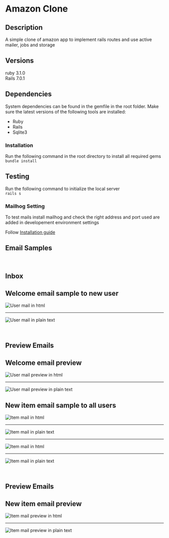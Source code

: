 # Amazon Clone

## Description

A simple clone of amazon app to implement rails routes and use active mailer, jobs and storage

## Versions

ruby 3.1.0<br>
Rails 7.0.1

## Dependencies

System dependencies can be found in the gemfile in the root folder. Make sure the latest versions of the following tools are installed:

- Ruby
- Rails
- Sqlite3

### Installation

Run the following command in the root directory to install all required gems<br>
`bundle install`

## Testing

Run the following command to initialize the local server<br>
`rails s`

### Mailhog Setting

To test mails install mailhog and check the right address and port used are added in developement environment settings

Follow [Installation guide](https://github.com/mailhog/MailHog)

## Email Samples
<br>

## Inbox

Welcome email sample to new user
<br>
---

![User mail in html](/images/user-mail-html.png)

---

![User mail in plain text](/images/user-mail-text.png)

<br>

## Preview Emails

Welcome email preview
<br>
---

![User mail preview in html](/images/user-mail-preview-html.png)

---

![User mail preview in plain text](/images/user-mail-preview-text.png)

New item email sample to all users
<br>
---

![Item mail in html](/images/item-mail-1-html.png)

---

![Item mail in plain text](/images/item-mail-1-text.png)

---

![Item mail in html](/images/item-mail-2-html.png)

---

![Item mail in plain text](/images/item-mail-2-text.png)

<br>

## Preview Emails

New item email preview
<br>
---

![Item mail preview in html](/images/item-mail-preview-html.png)

---

![Item mail preview in plain text](/images/item-mail-preview-text.png)


